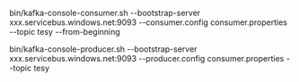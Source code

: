 

bin/kafka-console-consumer.sh --bootstrap-server xxx.servicebus.windows.net:9093 --consumer.config consumer.properties --topic tesy --from-beginning

bin/kafka-console-producer.sh --bootstrap-server xxx.servicebus.windows.net:9093 --producer.config consumer.properties --topic tesy